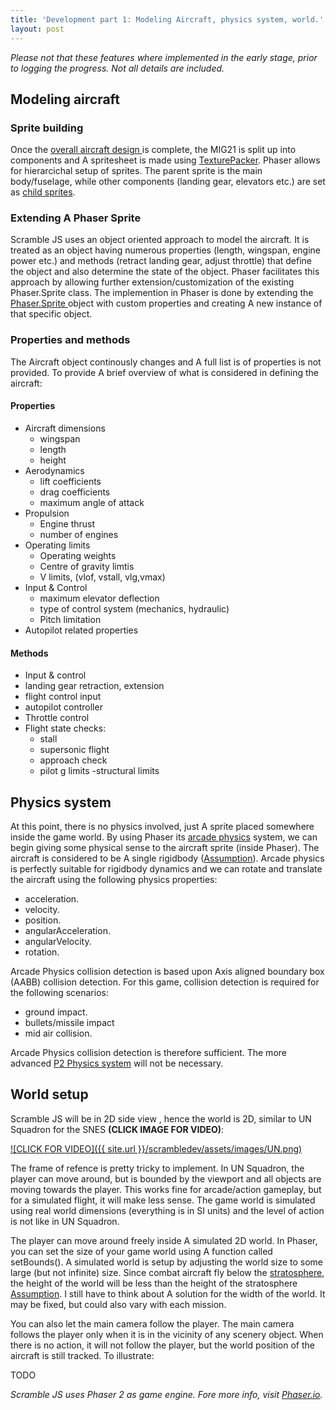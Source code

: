 ```yaml
---
title: 'Development part 1: Modeling Aircraft, physics system, world.'
layout: post
---
```


*Please not that these features where implemented in the early stage, prior to  logging the progress.  Not all details are included.*

## Modeling aircraft

### Sprite building

Once the [overall aircraft design ](/scrambledev/2017/01/16/aircraft-design-part-1.html) is complete, the MIG21 is split up into components and  A spritesheet is made using [TexturePacker](https://www.codeandweb.com/texturepacker). Phaser allows for hierarcichal setup of sprites. The parent sprite is the main body/fuselage, while other components (landing gear, elevators etc.) are set as [child sprites](https://phaser.io/examples/v2/sprites/child-sprites).

### Extending A Phaser Sprite

Scramble JS uses an object oriented approach to model the aircraft. It is treated as an object having numerous properties (length, wingspan, engine power etc.) and methods (retract landing gear, adjust throttle) that define the object and also determine the state of the object. Phaser facilitates this approach by allowing further extension/customization of the existing Phaser.Sprite class. The implemention in Phaser is done by extending the [Phaser.Sprite ](https://phaser.io/examples/v2/sprites/extending-sprite-demo-2)object with custom properties and creating A new instance of that specific object. 

### Properties and methods

The Aircraft object continously changes and A full list is of properties is not provided.  To provide A brief overview of what is considered in defining the aircraft:


#### Properties

- Aircraft dimensions
  - wingspan
  - length
  - height
- Aerodynamics
  - lift coefficients
  - drag coefficients
  -  maximum angle of attack
- Propulsion
  - Engine thrust
  - number of engines
- Operating limits
  - Operating weights
  - Centre of gravity limtis
  - V limits, (vlof, vstall, vlg,vmax)
- Input & Control
  - maximum elevator deflection
  - type of  control system (mechanics, hydraulic)
  -  Pitch limitation
- Autopilot related properties     

#### Methods

-  Input & control
  - landing gear retraction, extension
  - flight control input
  - autopilot controller
  - Throttle control
- Flight state checks:
   -	stall
	 -  supersonic flight
	 - approach check
	 - pilot g limits
	 -structural limits

## Physics system
At this point, there is no physics involved,  just A sprite placed somewhere inside the game world. By using Phaser its [arcade physics](https://phaser.io/examples/v2/category/arcade-physics) system, we can begin giving some physical sense to the aircraft sprite (inside Phaser). The aircraft is considered to be A single rigidbody ([Assumption](#)).  Arcade physics is perfectly suitable for rigidbody dynamics and we can rotate and translate the aircraft using the following physics properties:

*  acceleration.
*  velocity.
*  position.
*  angularAcceleration.
*  angularVelocity.
*  rotation.

Arcade Physics collision detection is based upon Axis aligned boundary box (AABB) collision detection. For this game, collision detection is required for the following scenarios:

* ground impact.
* bullets/missile impact
* mid air collision.

Arcade Physics collision detection is therefore sufficient. The more advanced [P2 Physics system](https://phaser.io/examples/v2/category/p2-physics) will not be necessary.

## World setup

Scramble JS will be in 2D side view , hence the world is 2D, similar to UN Squadron for the SNES **(CLICK IMAGE FOR VIDEO)**:

[![CLICK FOR VIDEO]({{ site.url }}/scrambledev/assets/images/UN.png)](https://www.youtube.com/watch?v=-C6V_bEmOEQ&t=608s)

The frame of refence is pretty tricky to implement. In UN Squadron, the player can move around, but is bounded by the viewport and all objects are moving towards the player. This works fine for arcade/action gameplay, but for a simulated flight, it will make less sense. The game world is simulated using real world dimensions (everything is in SI units) and the level of action is not like in UN Squadron. 

The player can move around freely inside A simulated 2D world. In Phaser, you can set the size of your game world using A function called setBounds(). A simulated world is setup by adjusting the world size to some  large (but not infinite) size. Since combat aircraft fly below the  [stratosphere](http://www.online-sciences.com/wp-content/uploads/2014/09/stratosphere-layer-11.jpg),  the height of the world will be less than the height of the stratosphere [ Assumption](#). I still have to think about A solution for the width of the world. It may be fixed, but could also vary with each mission.

You can also let the main camera follow the player. The main camera follows the player only when it is in the vicinity of any scenery object. When there is no action, it will not follow the player, but the world position of the aircraft is still tracked. To illustrate:

TODO



*Scramble JS uses Phaser 2 as game engine. Fore more info, visit [Phaser.io](http://www.phaser.io).*